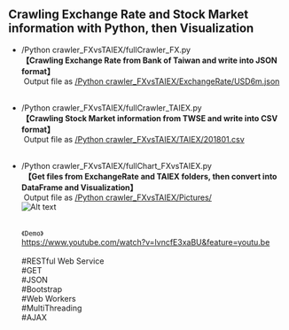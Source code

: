 ## Crawling Exchange Rate and Stock Market information with Python, then Visualization

* /Python crawler_FXvsTAIEX/fullCrawler_FX.py
  <br>
  **【Crawling Exchange Rate from Bank of Taiwan and write into JSON format】**
  <br>
  Output file as [/Python crawler_FXvsTAIEX/ExchangeRate/USD6m.json](https://github.com/doubleW1985/Web-Crawler-and-Visualization-with-Exchange-Rate-and-TAIEX-in-Python/blob/master/Python%20crawler_FXvsTAIEX/ExchangeRate/USD6m.json)
  <br>
  <br>
* /Python crawler_FXvsTAIEX/fullCrawler_TAIEX.py
  <br>
  **【Crawling Stock Market information from TWSE and write into CSV format】**
  <br>
  Output file as [/Python crawler_FXvsTAIEX/TAIEX/201801.csv](https://github.com/doubleW1985/Web-Crawler-and-Visualization-with-Exchange-Rate-and-TAIEX-in-Python/blob/master/Python%20crawler_FXvsTAIEX/TAIEX/201801.csv)
  <br>
  <br>
* /Python crawler_FXvsTAIEX/fullChart_FXvsTAIEX.py
  <br>
  **【Get files from ExchangeRate and TAIEX folders, then convert into DataFrame and Visualization】**
  <br>
  Output file as [/Python crawler_FXvsTAIEX/Pictures/](https://github.com/doubleW1985/Web-Crawler-and-Visualization-with-Exchange-Rate-and-TAIEX-in-Python/tree/master/Python%20crawler_FXvsTAIEX/Pictures)
  <br>
  ![Alt text](https://github.com/doubleW1985/Web-Crawler-and-Visualization-with-Exchange-Rate-and-TAIEX-in-Python/blob/master/Python%20crawler_FXvsTAIEX/Pictures/TAIEXvsUSD.png)
  <br>
  <br>  
  
  
  
  
  
  
  
  
  `《Demo》`
  <br>
  https://www.youtube.com/watch?v=lvncfE3xaBU&feature=youtu.be
  <br>
  <br>
  #RESTful Web Service<br>#GET<br>#JSON<br>#Bootstrap<br>#Web Workers<br>#MultiThreading<br>#AJAX
